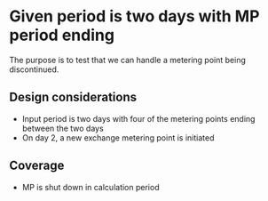 # Given period is two days with MP period ending

The purpose is to test that we can handle a metering point being discontinued.

## Design considerations

- Input period is two days with four of the metering points ending between the two days
- On day 2, a new exchange metering point is initiated

## Coverage
 - MP is shut down in calculation period
